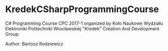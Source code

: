 # KredekCSharpProgrammingCourse
C# Programming Course CPC 2017-1 organized by Koło Naukowe Wydziału Elektroniki Politechniki Wrocławskiej "Kredek" Creation And Development Group. 

Author: Bartosz Rodziewicz

